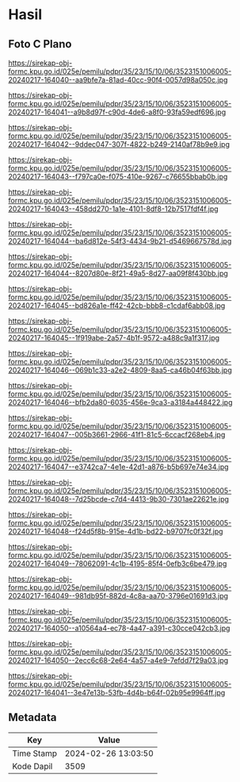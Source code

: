 # Hasil

## Foto C Plano

https://sirekap-obj-formc.kpu.go.id/025e/pemilu/pdpr/35/23/15/10/06/3523151006005-20240217-164040--aa9bfe7a-81ad-40cc-90f4-0057d98a050c.jpg

https://sirekap-obj-formc.kpu.go.id/025e/pemilu/pdpr/35/23/15/10/06/3523151006005-20240217-164041--a9b8d97f-c90d-4de6-a8f0-93fa59edf696.jpg

https://sirekap-obj-formc.kpu.go.id/025e/pemilu/pdpr/35/23/15/10/06/3523151006005-20240217-164042--9ddec047-307f-4822-b249-2140af78b9e9.jpg

https://sirekap-obj-formc.kpu.go.id/025e/pemilu/pdpr/35/23/15/10/06/3523151006005-20240217-164043--f797ca0e-f075-410e-9267-c76655bbab0b.jpg

https://sirekap-obj-formc.kpu.go.id/025e/pemilu/pdpr/35/23/15/10/06/3523151006005-20240217-164043--458dd270-1a1e-4101-8df8-12b7517fdf4f.jpg

https://sirekap-obj-formc.kpu.go.id/025e/pemilu/pdpr/35/23/15/10/06/3523151006005-20240217-164044--ba6d812e-54f3-4434-9b21-d5469667578d.jpg

https://sirekap-obj-formc.kpu.go.id/025e/pemilu/pdpr/35/23/15/10/06/3523151006005-20240217-164044--8207d80e-8f21-49a5-8d27-aa09f8f430bb.jpg

https://sirekap-obj-formc.kpu.go.id/025e/pemilu/pdpr/35/23/15/10/06/3523151006005-20240217-164045--bd826a1e-ff42-42cb-bbb8-c1cdaf6abb08.jpg

https://sirekap-obj-formc.kpu.go.id/025e/pemilu/pdpr/35/23/15/10/06/3523151006005-20240217-164045--1f919abe-2a57-4b1f-9572-a488c9a1f317.jpg

https://sirekap-obj-formc.kpu.go.id/025e/pemilu/pdpr/35/23/15/10/06/3523151006005-20240217-164046--069b1c33-a2e2-4809-8aa5-ca46b04f63bb.jpg

https://sirekap-obj-formc.kpu.go.id/025e/pemilu/pdpr/35/23/15/10/06/3523151006005-20240217-164046--bfb2da80-6035-456e-9ca3-a3184a448422.jpg

https://sirekap-obj-formc.kpu.go.id/025e/pemilu/pdpr/35/23/15/10/06/3523151006005-20240217-164047--005b3661-2966-41f1-81c5-6ccacf268eb4.jpg

https://sirekap-obj-formc.kpu.go.id/025e/pemilu/pdpr/35/23/15/10/06/3523151006005-20240217-164047--e3742ca7-4e1e-42d1-a876-b5b697e74e34.jpg

https://sirekap-obj-formc.kpu.go.id/025e/pemilu/pdpr/35/23/15/10/06/3523151006005-20240217-164048--7d25bcde-c7d4-4413-9b30-7301ae22621e.jpg

https://sirekap-obj-formc.kpu.go.id/025e/pemilu/pdpr/35/23/15/10/06/3523151006005-20240217-164048--f24d5f8b-915e-4d1b-bd22-b9707fc0f32f.jpg

https://sirekap-obj-formc.kpu.go.id/025e/pemilu/pdpr/35/23/15/10/06/3523151006005-20240217-164049--78062091-4c1b-4195-85f4-0efb3c6be479.jpg

https://sirekap-obj-formc.kpu.go.id/025e/pemilu/pdpr/35/23/15/10/06/3523151006005-20240217-164049--981db95f-882d-4c8a-aa70-3796e01691d3.jpg

https://sirekap-obj-formc.kpu.go.id/025e/pemilu/pdpr/35/23/15/10/06/3523151006005-20240217-164050--a10564a4-ec78-4a47-a391-c30cce042cb3.jpg

https://sirekap-obj-formc.kpu.go.id/025e/pemilu/pdpr/35/23/15/10/06/3523151006005-20240217-164050--2ecc6c68-2e64-4a57-a4e9-7efdd7f29a03.jpg

https://sirekap-obj-formc.kpu.go.id/025e/pemilu/pdpr/35/23/15/10/06/3523151006005-20240217-164041--3e47e13b-53fb-4d4b-b64f-02b95e9964ff.jpg


## Metadata

| Key        | Value               |
| ---------- | ------------------- |
| Time Stamp | 2024-02-26 13:03:50 |
| Kode Dapil | 3509                |



